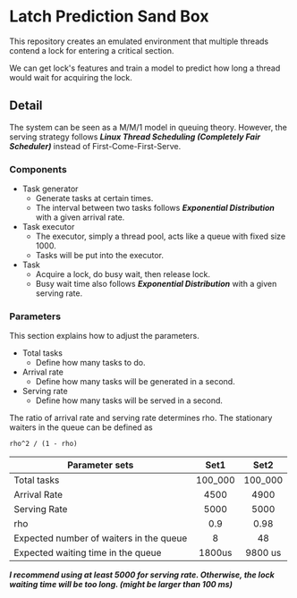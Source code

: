 # Latch Prediction Sand Box

This repository creates an emulated environment that multiple threads contend a lock for entering a critical section.

We can get lock's features and train a model to predict how long a thread would wait for acquiring the lock.

## Detail
The system can be seen as a M/M/1 model in queuing theory. However, the serving strategy follows ***Linux Thread Scheduling (Completely Fair Scheduler)*** instead of First-Come-First-Serve.

### Components
- Task generator
  - Generate tasks at certain times.
  - The interval between two tasks follows ***Exponential Distribution*** with a given arrival rate.
- Task executor
  - The executor, simply a thread pool, acts like a queue with fixed size 1000.
  - Tasks will be put into the executor.
- Task
  - Acquire a lock, do busy wait, then release lock.
  - Busy wait time also follows ***Exponential Distribution*** with a given serving rate.

### Parameters
This section explains how to adjust the parameters.

- Total tasks
  - Define how many tasks to do.
- Arrival rate
  - Define how many tasks will be generated in a second.
- Serving rate
  - Define how many tasks will be served in a second.

The ratio of arrival rate and serving rate determines rho.
The stationary waiters in the queue can be defined as
```
rho^2 / (1 - rho)
```

| Parameter sets | Set1 | Set2 |
| ------------- |:-------------:|:-------------:|
| Total tasks | 100_000 | 100_000 |
| Arrival Rate | 4500 | 4900 |
| Serving Rate | 5000 | 5000 |
| rho | 0.9 | 0.98 |
| Expected number of waiters in the queue | 8 | 48 |
| Expected waiting time in the queue | 1800us | 9800 us |

***I recommend using at least 5000 for serving rate. Otherwise, the lock waiting time will be too long. (might be larger than 100 ms)***


